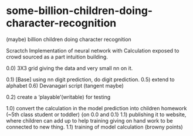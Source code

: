 # some-billion-children-doing-character-recognition
(maybe) billion children doing character recognition

Scractch Implementation of neural network with Calculation exposed to crowd sourced as a part intuition building.

0.0) 3X3 grid giving the data and very small nn on it.

0.1) [Base] using nn digit prediction, do digit prediction.
0.5) extend to alphabet
0.6) Devanagari script (tangent maybe)

0.2) create a ‘playable’(writable) for testing

1.0) convert the calculation in the model prediction into children homework (~5th class student or toddler) {on 0.0 and 0.1} 
1.1) publishing it to website, where children can add up to help training giving on hand work to be connected to new thing.
1.1) training of model calculation (browny points) 
